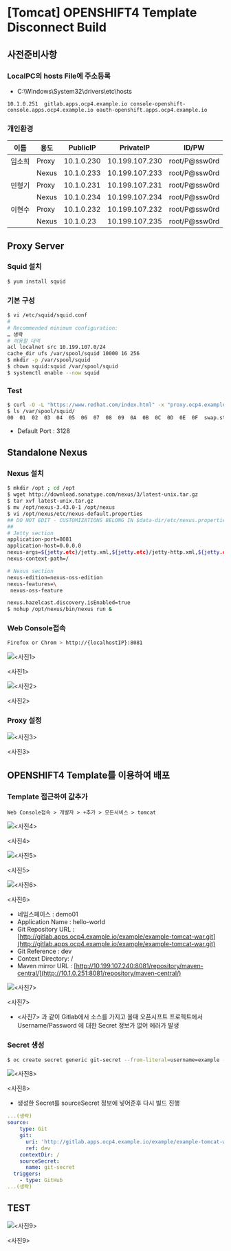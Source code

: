 # [Tomcat] OPENSHIFT4 Template Disconnect Build

## 사전준비사항

### LocalPC의 hosts File에 주소등록

- C:\Windows\System32\drivers\etc\hosts

```
10.1.0.251	gitlab.apps.ocp4.example.io console-openshift-console.apps.ocp4.example.io oauth-openshift.apps.ocp4.example.io
```

### 개인환경

| 이름 | 용도 | PublicIP | PrivateIP | ID/PW |
| --- | --- | --- | --- | --- |
| 임소희 | Proxy | 10.1.0.230 | 10.199.107.230 | root/P@ssw0rd |
|  | Nexus | 10.1.0.233 | 10.199.107.233 | root/P@ssw0rd |
| 민형기 | Proxy | 10.1.0.231 | 10.199.107.231 | root/P@ssw0rd |
|  | Nexus | 10.1.0.234 | 10.199.107.234 | root/P@ssw0rd |
| 이현수 | Proxy | 10.1.0.232 | 10.199.107.232 | root/P@ssw0rd |
|  | Nexus | 10.1.0.23 | 10.199.107.235 | root/P@ssw0rd |

## Proxy Server

### Squid 설치

```bash
$ yum install squid
```

### 기본 구성

```bash
$ vi /etc/squid/squid.conf
#
# Recommended minimum configuration:
… 생략
# 허용할 대역
acl localnet src 10.199.107.0/24
cache_dir ufs /var/spool/squid 10000 16 256
$ mkdir -p /var/spool/squid
$ chown squid:squid /var/spool/squid
$ systemctl enable --now squid
```

### Test

```bash
$ curl -O -L "https://www.redhat.com/index.html" -x "proxy.ocp4.example.io:3128"
$ ls /var/spool/squid/
00  01  02  03  04  05  06  07  08  09  0A  0B  0C  0D  0E  0F  swap.state
```

- Default Port : 3128

## Standalone Nexus

### Nexus 설치

```bash
$ mkdir /opt ; cd /opt
$ wget http://download.sonatype.com/nexus/3/latest-unix.tar.gz
$ tar xvf latest-unix.tar.gz
$ mv /opt/nexus-3.43.0-1 /opt/nexus
$ vi /opt/nexus/etc/nexus-default.properties
## DO NOT EDIT - CUSTOMIZATIONS BELONG IN $data-dir/etc/nexus.properties
##
# Jetty section
application-port=8081
application-host=0.0.0.0
nexus-args=${jetty.etc}/jetty.xml,${jetty.etc}/jetty-http.xml,${jetty.etc}/jetty-requestlog.xml
nexus-context-path=/

# Nexus section
nexus-edition=nexus-oss-edition
nexus-features=\
 nexus-oss-feature

nexus.hazelcast.discovery.isEnabled=true
$ nohup /opt/nexus/bin/nexus run &
```

### Web Console접속

```bash
Firefox or Chrom > http://{localhostIP}:8081
```

![<사진1>](%5BTomcat%5D%20OPENSHIFT4%20Template%20Disconnect%20Build%20ee6743746b6d44b7a8fa245bca97691e/Untitled.png)

<사진1>

![<사진2>](%5BTomcat%5D%20OPENSHIFT4%20Template%20Disconnect%20Build%20ee6743746b6d44b7a8fa245bca97691e/Untitled%201.png)

<사진2>

### Proxy 설정

![<사진3>](%5BTomcat%5D%20OPENSHIFT4%20Template%20Disconnect%20Build%20ee6743746b6d44b7a8fa245bca97691e/Untitled%202.png)

<사진3>

## OPENSHIFT4 Template를 이용하여 배포

### Template 접근하여 값추가

```
Web Console접속 > 개발자 > +추가 > 모든서비스 > tomcat
```

![<사진4>](%5BTomcat%5D%20OPENSHIFT4%20Template%20Disconnect%20Build%20ee6743746b6d44b7a8fa245bca97691e/Untitled%203.png)

<사진4>

![<사진5>](%5BTomcat%5D%20OPENSHIFT4%20Template%20Disconnect%20Build%20ee6743746b6d44b7a8fa245bca97691e/Untitled%204.png)

<사진5>

![<사진6>](%5BTomcat%5D%20OPENSHIFT4%20Template%20Disconnect%20Build%20ee6743746b6d44b7a8fa245bca97691e/Untitled%205.png)

<사진6>

- 네임스페이스 : demo01
- Application Name : hello-world
- Git Repository URL : [http://gitlab.apps.ocp4.example.io/example/example-tomcat-war.git](http://gitlab.apps.ocp4.example.io/example/example-tomcat-war.git)
- Git Reference : dev
- Context Directory: /
- Maven mirror URL : [http://10.199.107.240:8081/repository/maven-central/](http://10.1.0.251:8081/repository/maven-central/)

![<사진7>](%5BTomcat%5D%20OPENSHIFT4%20Template%20Disconnect%20Build%20ee6743746b6d44b7a8fa245bca97691e/Untitled%206.png)

<사진7>

- <사진7> 과 같이 Gitlab에서 소스를 가지고 올때 오픈시프트 프로젝트에서 Username/Password 에 대한 Secret 정보가 없어 에러가 발생

### Secret 생성

```bash
$ oc create secret generic git-secret --from-literal=username=example --from-literal=password=123qwe.. --type=kubernetes.io/basic-auth
```

![<사진8>](%5BTomcat%5D%20OPENSHIFT4%20Template%20Disconnect%20Build%20ee6743746b6d44b7a8fa245bca97691e/Untitled%207.png)

<사진8>

- 생성한 Secret를 sourceSecret 정보에 넣어준후 다시 빌드 진행

```yaml
...(생략)
source:
    type: Git
    git:
      uri: 'http://gitlab.apps.ocp4.example.io/example/example-tomcat-war.git'
      ref: dev
    contextDir: /
    sourceSecret:
      name: git-secret
  triggers:
    - type: GitHub
...(생략)
```

## TEST

![<사진9>](%5BTomcat%5D%20OPENSHIFT4%20Template%20Disconnect%20Build%20ee6743746b6d44b7a8fa245bca97691e/Untitled%208.png)

<사진9>